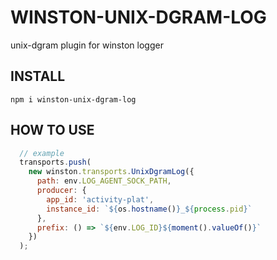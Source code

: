 # WINSTON-UNIX-DGRAM-LOG

unix-dgram plugin for winston logger

## INSTALL

`npm i winston-unix-dgram-log`

## HOW TO USE

```javascript 
  // example
  transports.push(
    new winston.transports.UnixDgramLog({
      path: env.LOG_AGENT_SOCK_PATH,
      producer: {
        app_id: 'activity-plat',
        instance_id: `${os.hostname()}_${process.pid}`
      },
      prefix: () => `${env.LOG_ID}${moment().valueOf()}`
    })
  );
```

